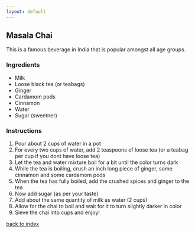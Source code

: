 ```yaml
---
layout: default
---
```


<!---
Recipe for Masala Chai. Github name: sgh1827.
-->

## Masala Chai
This is a famous beverage in India that is popular amongst all age groups.

### Ingredients
- Milk
- Loose black tea (or teabags)
- Ginger
- Cardamom pods
- Cinnamon
- Water
- Sugar (sweetner)

### Instructions
1. Pour about 2 cups of water in a pot
2. For every two cups of water, add 2 teaspoons of loose tea (or a teabag per cup if you dont have loose tea)
3. Let the tea and water mixture boil for a bit until the color turns dark
4. While the tea is boiling, crush an inch long piece of ginger, some cinnamon and some cardamom pods
5. When the tea has fully boiled, add the crushed spices and ginger to the tea
6. Now add sugar (as per your taste)
7. Add about the same quantity of milk as water (2 cups)
8. Allow for the chai to boil and wait for it to turn slightly darker in color
9. Sieve the chai into cups and enjoy!


<!---
Keep this link to return to the index
-->
[back to index](../)
